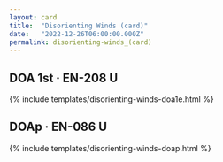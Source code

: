 ```yaml
---
layout: card
title:  "Disorienting Winds (card)"
date:   "2022-12-26T06:00:00.000Z"
permalink: disorienting-winds_(card)
---
```


## DOA 1st &middot; EN-208 U

{% include templates/disorienting-winds-doa1e.html %}


## DOAp &middot; EN-086 U

{% include templates/disorienting-winds-doap.html %}
